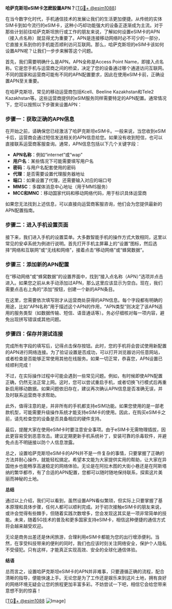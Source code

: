 **哈萨克斯坦eSIM卡怎麽設置APN？**[[TG💪+ @esim1088](https://t.me/s/esim1088)]

在当今数字化时代，手机通信技术的发展让我们的生活更加便捷。从传统的实体SIM卡到如今流行的eSIM卡，这种小巧却功能强大的设备正逐渐成为主流。对于那些计划前往哈萨克斯坦旅行或工作的朋友来说，了解如何设置eSIM卡的APN（接入点名称）就显得尤为重要了。APN是连接移动网络时必不可少的一部分，它直接关系到你的手机能否顺利访问互联网。那么，哈萨克斯坦的eSIM卡该如何设置APN呢？让我们一步步来解答这个问题。

首先，我们需要明确什么是APN。APN全称是Access Point Name，即接入点名称。它是您手机与运营商之间的桥梁，决定了您的设备通过哪个通道访问互联网。不同的国家和运营商可能有不同的APN配置要求，因此在使用eSIM卡前，正确设置APN至关重要。

在哈萨克斯坦，常见的移动运营商包括Kcell、Beeline Kazakhstan和Tele2 Kazakhstan等。这些运营商提供的eSIM服务同样需要特定的APN配置。通常情况下，您可以按照以下步骤来设置APN：

### 步骤一：获取正确的APN信息

在开始之前，请确保您已经激活了哈萨克斯坦eSIM卡。一般来说，当您收到eSIM卡后，运营商会通过短信发送相关的APN信息给您。如果没有收到短信，也可以直接联系运营商客服查询。通常，APN信息包括以下几个关键字段：

- **APN名称**：例如“internet”或“wap”
- **用户名**：某些情况下可能需要填写用户名
- **密码**：与用户名配套使用的密码
- **代理**：是否需要设置代理服务器地址
- **端口**：如果设置了代理，还需要输入对应的端口号
- **MMSC**：多媒体消息中心地址（用于MMS服务）
- **MCC和MNC**：移动国家代码和移动网络代码，用于标识具体运营商

如果您无法找到上述信息，可以直接向运营商客服咨询，他们会为您提供最新的APN配置指南。

### 步骤二：进入手机设置页面

接下来，我们进入手机的设置菜单。大多数智能手机的操作方式大致相同，这里以常见的安卓系统为例进行说明。首先打开手机主屏幕上的“设置”图标，然后选择“网络和互联网”或“无线和网络”，接着点击“移动网络”或“蜂窝数据”。

### 步骤三：添加新的APN配置

在“移动网络”或“蜂窝数据”的设置界面中，找到“接入点名称（APN）”选项并点击进入。如果您之前从未手动添加过APN，那么这里应该显示为空白。现在，我们需要点击右上角的“添加”按钮，创建一个新的APN条目。

在这里，您需要依次填写刚才从运营商处获得的APN信息。每个字段都有明确的用途，比如“APN名称”用于描述这个APN的作用，“APN类型”则决定了该APN适用的服务类型（如数据传输、短信、语音通话等）。务必仔细核对每一项内容，避免出现拼写错误或其他问题。

### 步骤四：保存并测试连接

完成所有字段的填写后，记得点击保存按钮。此时，您的手机将会尝试使用新配置的APN进行网络连接。为了验证设置是否成功，可以打开浏览器访问任意网站，或者检查是否能够正常使用其他在线服务。如果一切正常，恭喜您，APN设置已经顺利完成！

不过，在实际操作过程中可能会遇到一些常见问题。例如，有时候即使APN配置正确，仍然无法正常上网。这时，您可以尝试重启手机，或者切换飞行模式后再重新启用移动数据。如果问题依旧存在，建议再次确认APN信息是否准确无误，并及时联系运营商寻求帮助。

此外，值得注意的是，并非所有的手机都支持eSIM功能。如果您使用的是一部老款机型，可能需要升级操作系统才能支持eSIM卡的使用。因此，在购买eSIM卡之前，请先检查您的设备是否具备相应的硬件支持。

最后，提醒大家在使用eSIM卡时要注意安全事项。由于eSIM卡无需物理插拔，因此更容易受到恶意攻击。建议定期更新手机系统补丁，安装可靠的杀毒软件，并避免点击不明链接以防个人信息泄露。

总之，设置哈萨克斯坦eSIM卡的APN并不是一件复杂的事情，只要掌握了正确的方法并耐心操作，就能轻松搞定。希望本文能为大家提供实用的帮助，让大家在异国他乡也能畅享高速稳定的网络体验。无论是在阿拉木图的大街小巷还是在阿斯塔纳的繁华都市，有了合适的APN配置，您都可以随时随地保持联系，探索这片美丽而神秘的土地。

**总结**

通过以上介绍，我们可以看到，虽然设置APN看似繁琐，但实际上只要掌握了基本原理和具体步骤，任何人都可以顺利完成。对于初次接触eSIM卡的朋友来说，或许会觉得有些棘手，但随着实践次数增多，您会发现这其实是一项非常简单的技能。未来，随着5G技术的普及和更多国家支持eSIM卡，相信这种便捷的通信方式将会越来越受欢迎。

无论是商务出差还是休闲旅游，合理利用eSIM卡都能为您的出行增添便利。当然，在享受科技带来的便利的同时，我们也应该时刻关注网络安全，保护个人隐私不受侵犯。只有这样，才能真正实现高效、安全的全球化通信体验。

**结语**

总而言之，设置哈萨克斯坦eSIM卡的APN并非难事，只要遵循正确的流程，配合清晰的指导，便能快速上手。无论您是为了工作还是娱乐来到这片土地，拥有良好的网络环境无疑会让您的旅程更加丰富多彩。不妨尝试一下吧，相信它会给您带来意想不到的惊喜！

[[TG💪+ @esim1088](https://t.me/s/esim1088) ![Image](https://i.postimg.cc/4NQfJmqS/Snipaste-2025-05-13-00-14-12.png)]